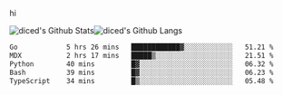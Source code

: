 hi

<img align="center" style="padding:0" src="https://github-readme-stats-diced.vercel.app/api?username=diced&show_icons=true&count_private=true&include_all_commits=true&hide=contribs&hide_border=true&hide_title=true&hide_border=true&theme=transparent" alt="diced's Github Stats"><img align="center" style="padding:0" src="https://github-readme-stats-diced.vercel.app/api/top-langs/?username=diced&layout=compact&hide_border=true&theme=transparent" alt="diced's Github Langs">

<!--START_SECTION:waka-->

```txt
Go            5 hrs 26 mins   ████████████▓░░░░░░░░░░░░   51.21 %
MDX           2 hrs 17 mins   █████▒░░░░░░░░░░░░░░░░░░░   21.51 %
Python        40 mins         █▓░░░░░░░░░░░░░░░░░░░░░░░   06.32 %
Bash          39 mins         █▓░░░░░░░░░░░░░░░░░░░░░░░   06.23 %
TypeScript    34 mins         █▒░░░░░░░░░░░░░░░░░░░░░░░   05.48 %
```

<!--END_SECTION:waka-->
